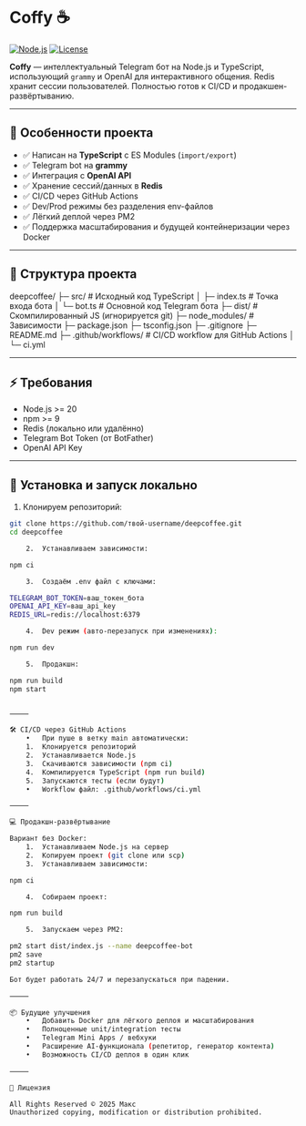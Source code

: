 
# Coffy ☕

[![Node.js](https://img.shields.io/badge/Node.js-20-blue?logo=node.js)](https://nodejs.org/)
[![License](https://img.shields.io/badge/License-All%20Rights%20Reserved-red)](#-лицензия)

**Coffy** — интеллектуальный Telegram бот на Node.js и TypeScript, использующий `grammy` и OpenAI для интерактивного общения. Redis хранит сессии пользователей. Полностью готов к CI/CD и продакшен-развёртыванию.  

---

## 📝 Особенности проекта

- ✅ Написан на **TypeScript** с ES Modules (`import/export`)  
- ✅ Telegram bot на **grammy**  
- ✅ Интеграция с **OpenAI API**  
- ✅ Хранение сессий/данных в **Redis**  
- ✅ CI/CD через GitHub Actions  
- ✅ Dev/Prod режимы без разделения env-файлов  
- ✅ Лёгкий деплой через PM2  
- ✅ Поддержка масштабирования и будущей контейнеризации через Docker  

---

## 📁 Структура проекта

deepcoffee/
├─ src/                  # Исходный код TypeScript
│  ├─ index.ts           # Точка входа бота
│  └─ bot.ts             # Основной код Telegram бота
├─ dist/                 # Скомпилированный JS (игнорируется git)
├─ node_modules/         # Зависимости
├─ package.json
├─ tsconfig.json
├─ .gitignore
├─ README.md
├─ .github/workflows/    # CI/CD workflow для GitHub Actions
│  └─ ci.yml

---

## ⚡ Требования

- Node.js >= 20  
- npm >= 9  
- Redis (локально или удалённо)  
- Telegram Bot Token (от BotFather)  
- OpenAI API Key  

---

## 🚀 Установка и запуск локально

1. Клонируем репозиторий:

```bash
git clone https://github.com/твой-username/deepcoffee.git
cd deepcoffee

	2.	Устанавливаем зависимости:

npm ci

	3.	Создаём .env файл с ключами:

TELEGRAM_BOT_TOKEN=ваш_токен_бота
OPENAI_API_KEY=ваш_api_key
REDIS_URL=redis://localhost:6379

	4.	Dev режим (авто-перезапуск при изменениях):

npm run dev

	5.	Продакшн:

npm run build
npm start


⸻

🛠 CI/CD через GitHub Actions
	•	При пуше в ветку main автоматически:
	1.	Клонируется репозиторий
	2.	Устанавливается Node.js
	3.	Скачиваются зависимости (npm ci)
	4.	Компилируется TypeScript (npm run build)
	5.	Запускаются тесты (если будут)
	•	Workflow файл: .github/workflows/ci.yml

⸻

💻 Продакшн-развёртывание

Вариант без Docker:
	1.	Устанавливаем Node.js на сервер
	2.	Копируем проект (git clone или scp)
	3.	Устанавливаем зависимости:

npm ci

	4.	Собираем проект:

npm run build

	5.	Запускаем через PM2:

pm2 start dist/index.js --name deepcoffee-bot
pm2 save
pm2 startup

Бот будет работать 24/7 и перезапускаться при падении.

⸻

📦 Будущие улучшения
	•	Добавить Docker для лёгкого деплоя и масштабирования
	•	Полноценные unit/integration тесты
	•	Telegram Mini Apps / вебхуки
	•	Расширение AI-функционала (репетитор, генератор контента)
	•	Возможность CI/CD деплоя в один клик

⸻

📜 Лицензия

All Rights Reserved © 2025 Макс
Unauthorized copying, modification or distribution prohibited.

